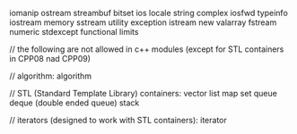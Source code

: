 iomanip
ostream
streambuf
bitset
ios
locale
string
complex
iosfwd
typeinfo
iostream
memory
sstream
utility
exception
istream
new
valarray
fstream
numeric
stdexcept
functional
limits

// the following are not allowed in c++ modules (except for STL containers in CPP08 nad CPP09)

// algorithm:
algorithm

// STL (Standard Template Library) containers:
vector
list
map
set
queue
deque (double ended queue)
stack

// iterators (designed to work with STL containers):
iterator
